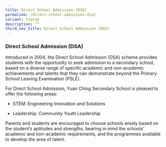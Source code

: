 ```yaml
---
title: Direct School Admission (DSA)
permalink: /direct-school-admission-dsa/
variant: tiptap
description: ""
third_nav_title: Direct School Admission (DSA)
---
```

<h3>Direct School Admission (DSA)</h3>
<p></p>
<p>Introduced in 2004, the Direct School Admission (DSA) scheme provides
students with the opportunity to seek admission to a secondary school,
based on a diverse range of specific academic and non-academic achievements
and talents that they can demonstrate beyond the Primary School Leaving
Examination (PSLE).</p>
<p></p>
<p>For Direct School Admission, Yuan Ching Secondary School is pleased to
offer the following areas:</p>
<ul>
<li>
<p>STEM: Engineering Innovation and Solutions</p>
</li>
<li>
<p>Leadership: Community Youth Leadership</p>
</li>
</ul>
<p></p>
<p>Parents and students are encouraged to choose schools wisely based on
the student’s aptitudes and strengths, bearing in mind the schools’ academic
and non-academic requirements, and the programmes available to develop
the area of talent.&nbsp;</p>
<p>
<br>
<br>
</p>
<p></p>